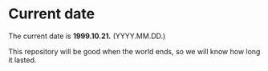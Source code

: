 # Current date

The current date is **1999.10.21.** (YYYY.MM.DD.)

This repository will be good when the world ends, so we will know how long it lasted.
